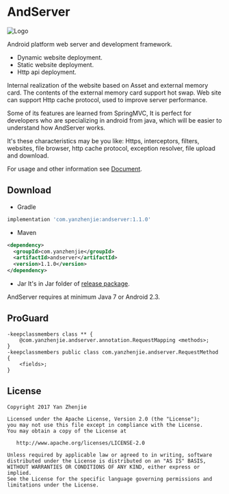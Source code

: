 # AndServer
![Logo](/image/logo.png)

Android platform web server and development framework.  

* Dynamic website deployment.
* Static website deployment.
* Http api deployment.

Internal realization of the website based on Asset and external memory card. The contents of the external memory card support hot swap. Web site can support Http cache protocol, used to improve server performance.  

Some of its features are learned from SpringMVC, It is perfect for developers who are specializing in android from java, which will be easier to understand how AndServer works.  

It's these characteristics may be you like: Https, interceptors, filters, websites, file browser, http cache protocol, exception resolver, file upload and download.  

For usage and other information see [Document](http://yanzhenjie.github.io/AndServer).  

## Download
* Gradle
```groovy
implementation 'com.yanzhenjie:andserver:1.1.0'
```

* Maven
```xml
<dependency>
  <groupId>com.yanzhenjie</groupId>
  <artifactId>andserver</artifactId>
  <version>1.1.0</version>
</dependency>
```

* Jar
It's in Jar folder of [release package](https://github.com/yanzhenjie/AndServer/releases/tag/1.1.0).  

AndServer requires at minimum Java 7 or Android 2.3.

## ProGuard
```
-keepclassmembers class ** {
    @com.yanzhenjie.andserver.annotation.RequestMapping <methods>;
}
-keepclassmembers public class com.yanzhenjie.andserver.RequestMethod {
    <fields>;
}
```

## License
```text
Copyright 2017 Yan Zhenjie

Licensed under the Apache License, Version 2.0 (the "License");
you may not use this file except in compliance with the License.
You may obtain a copy of the License at

   http://www.apache.org/licenses/LICENSE-2.0

Unless required by applicable law or agreed to in writing, software
distributed under the License is distributed on an "AS IS" BASIS,
WITHOUT WARRANTIES OR CONDITIONS OF ANY KIND, either express or implied.
See the License for the specific language governing permissions and
limitations under the License.
```